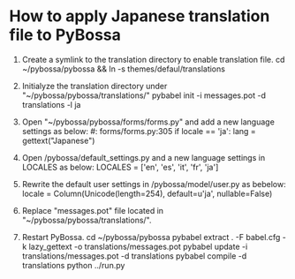 # How to apply Japanese translation file to PyBossa

1. Create a symlink to the translation directory to enable translation file.
	cd ~/pybossa/pybossa && ln -s themes/defaul/translations

2. Initialyze the translation directory under "~/pybossa/pybossa/translations/"
pybabel init -i messages.pot -d translations -l ja

3. Open "~/pybossa/pybossa/forms/forms.py" and add a new language settings as below:
	#: forms/forms.py:305
	if locale == 'ja':
	    lang = gettext("Japanese")

4. Open /pybossa/default_settings.py and a new language settings in LOCALES as below:
	LOCALES = ['en', 'es', 'it', 'fr', 'ja']


5. Rewrite the default user settings in /pybossa/model/user.py as bebelow:
	locale = Column(Unicode(length=254), default=u'ja', nullable=False)

6. Replace "messages.pot" file located in "~/pybossa/pybossa/translations/".

7. Restart PyBossa.
	cd ~/pybossa/pybossa
	pybabel extract . -F babel.cfg -k lazy_gettext -o translations/messages.pot
	pybabel update -i translations/messages.pot -d translations
	pybabel compile -d translations
	python ../run.py

